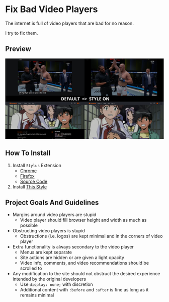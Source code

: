 # Fix Bad Video Players

The internet is full of video players that are bad for no reason.

I try to fix them.

## Preview

<img src="images/main.png"/>

## How To Install

1. Install `Stylus` Extension
   - [Chrome](https://chrome.google.com/webstore/detail/stylus/clngdbkpkpeebahjckkjfobafhncgmne)
   - [Firefox](https://addons.mozilla.org/firefox/addon/styl-us/)
   - [Source Code](https://github.com/openstyles/stylus)
2. Install [This Style](https://userstyles.world/style/15663/fix-bad-video-players)

## Project Goals And Guidelines

- Margins around video players are stupid
  - Video player should fill browser height and width as much as possible
- Obstructing video players is stupid
  - Obstructions (i.e. logos) are kept minimal and in the corners of video player
- Extra functionality is always secondary to the video player
  - Menus are kept separate
  - Site actions are hidden or are given a light opacity
  - Video info, comments, and video recommendations should be scrolled to
- Any modification to the site should not obstruct the desired experience intended by the original developers
  - Use `display: none;` with discretion
  - Additional content with `:before` and `:after` is fine as long as it remains minimal
